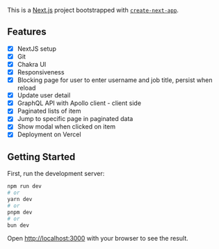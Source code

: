 This is a [Next.js](https://nextjs.org/) project bootstrapped with [`create-next-app`](https://github.com/vercel/next.js/tree/canary/packages/create-next-app).

## Features

-   [x] NextJS setup
-   [x] Git
-   [x] Chakra UI
-   [x] Responsiveness
-   [x] Blocking page for user to enter username and job title, persist when reload
-   [x] Update user detail
-   [x] GraphQL API with Apollo client - client side
-   [x] Paginated lists of item
-   [x] Jump to specific page in paginated data
-   [x] Show modal when clicked on item
-   [x] Deployment on Vercel

## Getting Started

First, run the development server:

```bash
npm run dev
# or
yarn dev
# or
pnpm dev
# or
bun dev
```

Open [http://localhost:3000](http://localhost:3000) with your browser to see the result.
